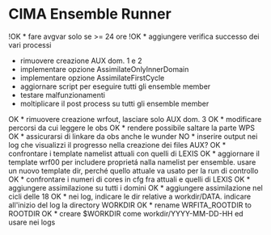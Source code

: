 # CIMA Ensemble Runner

!OK * fare avgvar solo se >= 24 ore
!OK * aggiungere verifica successo dei vari processi

* rimuovere creazione AUX dom. 1 e 2
* implementare opzione AssimilateOnlyInnerDomain
* implementare opzione AssimilateFirstCycle
* aggiornare script per eseguire tutti gli ensemble member
* testare malfunzionamenti
* moltiplicare il post process su tutti gli ensemble member

OK * rimuovere creazione wrfout, lasciare solo AUX dom. 3
OK * modificare percorsi da cui leggere le obs
OK * rendere possibile saltare la parte WPS
OK * assicurarsi di linkare da obs anche le wunder
NO * inserire output nei log che visualizzi il progresso nella creazione dei files AUX?
OK * confrontare i template namelist attuali con quelli di LEXIS 
OK * aggiornare il template wrf00 per includere proprietá nalla namelist per ensemble. usare un nuovo template dir, perché quello attuale va usato per la run di controllo
OK * confrontare i numeri di cores in cfg fra attuali e quelli di LEXIS 
OK * aggiungere assimilazione su tutti i domini
OK * aggiungere assimilazione nel cicli delle 18
OK * nei log, indicare le dir relative a workdir/DATA. indicare all'inizio del log la directory WORKDIR
OK * rename WRFITA_ROOTDIR to ROOTDIR
OK * creare $WORKDIR come workdir/YYYY-MM-DD-HH ed usare nei logs

